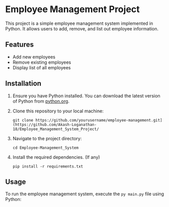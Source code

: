 # Employee Management Project

This project is a simple employee management system implemented in Python. It allows users to add, remove, and list out employee information.

## Features

- Add new employees
- Remove existing employees
- Display list of all employees

## Installation

1. Ensure you have Python installed. You can download the latest version of Python from [python.org](https://www.python.org/downloads/).

2. Clone this repository to your local machine:

    ```
    git clone https://github.com/yourusername/employee-management.git](https://github.com/Akash-Loganathan-18/Employee_Management_System_Project/
    ```

3. Navigate to the project directory:

    ```
    cd Employee-Management_System
    ```

4. Install the required dependencies. (If any)

    ```
    pip install -r requirements.txt
    ```

## Usage

To run the employee management system, execute the `py main.py` file using Python:

